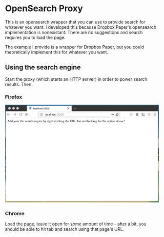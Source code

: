 # OpenSearch Proxy

This is an opensearch wrapper that you can use to provide search for whatever
you want. I developed this because Dropbox Paper's opensearch implementation is
nonexistant: There are no suggestions and search requires you to load the page.

The example I provide is a wrapper for Dropbox Paper, but you could
theoretically implement this for whatever you want.

## Using the search engine

Start the proxy (which starts an HTTP server) in order to power search results.
Then:

### Firefox

![Right click on URL bar, click on Add Search Engine](./doc/firefox-add.gif)

### Chrome

Load the page, leave it open for some amount of time - after a bit, you should
be able to hit tab and search using that page's URL.
